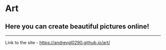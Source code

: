 # Art
## Here you can create beautiful pictures online!
____
Link to the site - https://andreygl0290.github.io/art/